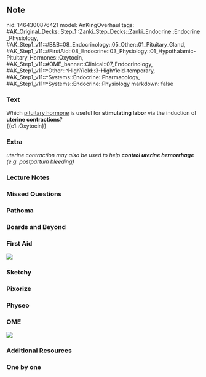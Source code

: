 ## Note
nid: 1464300876421
model: AnKingOverhaul
tags: #AK_Original_Decks::Step_1::Zanki_Step_Decks::Zanki_Endocrine::Endocrine_Physiology, #AK_Step1_v11::#B&B::08_Endocrinology::05_Other::01_Pituitary_Gland, #AK_Step1_v11::#FirstAid::08_Endocrine::03_Physiology::01_Hypothalamic-Pituitary_Hormones::Oxytocin, #AK_Step1_v11::#OME_banner::Clinical::07_Endocrinology, #AK_Step1_v11::^Other::^HighYield::3-HighYield-temporary, #AK_Step1_v11::^Systems::Endocrine::Pharmacology, #AK_Step1_v11::^Systems::Endocrine::Physiology
markdown: false

### Text
<div>
  Which <u>pituitary hormone</u> is useful for <b>stimulating
  labor</b> via the induction of <b>uterine contractions</b>?
</div>
<div>
  {{c1::Oxytocin}}
</div>

### Extra
<i>uterine contraction may also be used to help <b>control uterine
hemorrhage</b> (e.g. postpartum bleeding)</i>

### Lecture Notes


### Missed Questions


### Pathoma


### Boards and Beyond


### First Aid
<img src="tmpObYyEp.png">

### Sketchy


### Pixorize


### Physeo


### OME
<div class="ome-widget">
  <a href=
  "https://onlinemeded.org/spa/endocrinology?ref=anki"><img src=
  "_OME_AnkiFlashcards_Topic_5.png"></a>
</div>

### Additional Resources


### One by one

